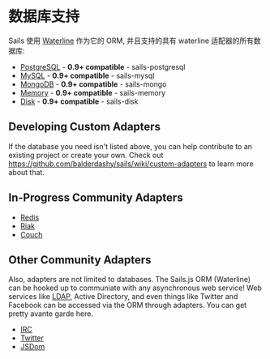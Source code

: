 # 数据库支持

Sails 使用 [Waterline](https://github.com/balderdashy/waterline) 作为它的 ORM, 并且支持的具有 waterline 适配器的所有数据库:

- [PostgreSQL](https://github.com/particlebanana/sails-postgresql) - **0.9+ compatible** - sails-postgresql
- [MySQL](https://github.com/balderdashy/sails-mysql) - **0.9+ compatible** - sails-mysql
- [MongoDB](https://github.com/balderdashy/sails-mongo) - **0.9+ compatible** - sails-mongo
- [Memory](https://github.com/balderdashy/sails-memory) - **0.9+ compatible** - sails-memory
- [Disk](https://github.com/balderdashy/sails-memory) - **0.9+ compatible** - sails-disk

## Developing Custom Adapters

If the database you need isn't listed above, you can help contribute to an existing project or create your own. Check out https://github.com/balderdashy/sails/wiki/custom-adapters to learn more about that.

## In-Progress Community Adapters

- [Redis](https://github.com/vanetix/sails-redis)
- [Riak](https://github.com/balderdashy/sails-riak)
- [Couch](https://github.com/craveprogramminginc/sails-couchdb)

## Other Community Adapters

Also, adapters are not limited to databases. The Sails.js ORM (Waterline) can be hooked up to communiate with any asynchronous web service! Web services like [LDAP](http://en.wikipedia.org/wiki/Lightweight_Directory_Access_Protocol), Active Directory, and even things like Twitter and Facebook can be accessed via the ORM through adapters. You can get pretty avante garde here.

- [IRC](https://github.com/balderdashy/sails-irc)
- [Twitter](https://github.com/balderdashy/sails-twitter)
- [JSDom](https://github.com/mikermcneil/sails-jsdom)
